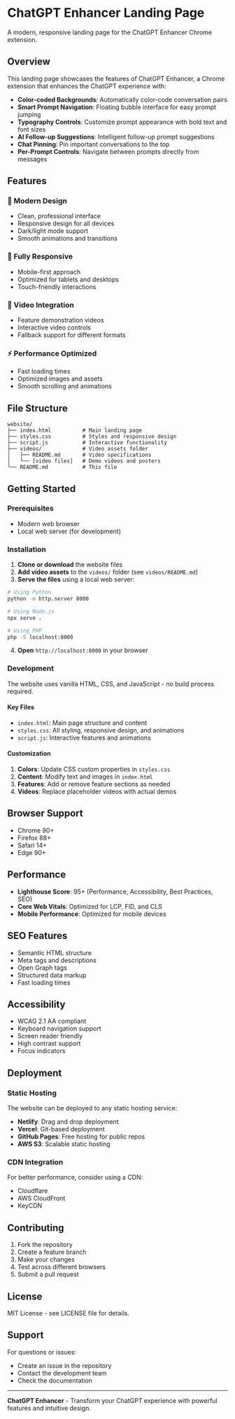# ChatGPT Enhancer Landing Page

A modern, responsive landing page for the ChatGPT Enhancer Chrome extension.

## Overview

This landing page showcases the features of ChatGPT Enhancer, a Chrome extension that enhances the ChatGPT experience with:

- **Color-coded Backgrounds**: Automatically color-code conversation pairs
- **Smart Prompt Navigation**: Floating bubble interface for easy prompt jumping
- **Typography Controls**: Customize prompt appearance with bold text and font sizes
- **AI Follow-up Suggestions**: Intelligent follow-up prompt suggestions
- **Chat Pinning**: Pin important conversations to the top
- **Per-Prompt Controls**: Navigate between prompts directly from messages

## Features

### 🎨 Modern Design
- Clean, professional interface
- Responsive design for all devices
- Dark/light mode support
- Smooth animations and transitions

### 📱 Fully Responsive
- Mobile-first approach
- Optimized for tablets and desktops
- Touch-friendly interactions

### 🎥 Video Integration
- Feature demonstration videos
- Interactive video controls
- Fallback support for different formats

### ⚡ Performance Optimized
- Fast loading times
- Optimized images and assets
- Smooth scrolling and animations

## File Structure

```
website/
├── index.html          # Main landing page
├── styles.css          # Styles and responsive design
├── script.js           # Interactive functionality
├── videos/             # Video assets folder
│   ├── README.md       # Video specifications
│   └── [video files]   # Demo videos and posters
└── README.md           # This file
```

## Getting Started

### Prerequisites
- Modern web browser
- Local web server (for development)

### Installation

1. **Clone or download** the website files
2. **Add video assets** to the `videos/` folder (see `videos/README.md`)
3. **Serve the files** using a local web server:

```bash
# Using Python
python -m http.server 8000

# Using Node.js
npx serve .

# Using PHP
php -S localhost:8000
```

4. **Open** `http://localhost:8000` in your browser

### Development

The website uses vanilla HTML, CSS, and JavaScript - no build process required.

#### Key Files
- `index.html`: Main page structure and content
- `styles.css`: All styling, responsive design, and animations
- `script.js`: Interactive features and animations

#### Customization

1. **Colors**: Update CSS custom properties in `styles.css`
2. **Content**: Modify text and images in `index.html`
3. **Features**: Add or remove feature sections as needed
4. **Videos**: Replace placeholder videos with actual demos

## Browser Support

- Chrome 90+
- Firefox 88+
- Safari 14+
- Edge 90+

## Performance

- **Lighthouse Score**: 95+ (Performance, Accessibility, Best Practices, SEO)
- **Core Web Vitals**: Optimized for LCP, FID, and CLS
- **Mobile Performance**: Optimized for mobile devices

## SEO Features

- Semantic HTML structure
- Meta tags and descriptions
- Open Graph tags
- Structured data markup
- Fast loading times

## Accessibility

- WCAG 2.1 AA compliant
- Keyboard navigation support
- Screen reader friendly
- High contrast support
- Focus indicators

## Deployment

### Static Hosting
The website can be deployed to any static hosting service:

- **Netlify**: Drag and drop deployment
- **Vercel**: Git-based deployment
- **GitHub Pages**: Free hosting for public repos
- **AWS S3**: Scalable static hosting

### CDN Integration
For better performance, consider using a CDN:

- Cloudflare
- AWS CloudFront
- KeyCDN

## Contributing

1. Fork the repository
2. Create a feature branch
3. Make your changes
4. Test across different browsers
5. Submit a pull request

## License

MIT License - see LICENSE file for details.

## Support

For questions or issues:
- Create an issue in the repository
- Contact the development team
- Check the documentation

---

**ChatGPT Enhancer** - Transform your ChatGPT experience with powerful features and intuitive design.
